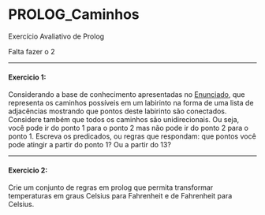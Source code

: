 # PROLOG_Caminhos
Exercício Avaliativo de Prolog 

Falta fazer o 2

******
#### Exercicio 1:
Considerando a base de conhecimento apresentadas no [Enunciado](https://raw.githubusercontent.com/Trabalhos-PUC-PR/PROLOG_Caminhos/main/Enunciado.pdf), que representa os caminhos possíveis em um labirinto na forma de uma lista de adjacências mostrando que pontos deste labirinto são conectados. Considere também que todos os caminhos são unidirecionais. Ou seja, você pode ir do ponto 1 para o ponto 2 mas não pode ir do ponto 2 para o ponto 1. Escreva os predicados, ou regras que respondam: que pontos você pode atingir a partir do ponto 1? Ou a partir do 13?
******
#### Exercicio 2:
Crie um conjunto de regras em prolog que permita transformar temperaturas em graus Celsius para Fahrenheit e de Fahrenheit para Celsius.
